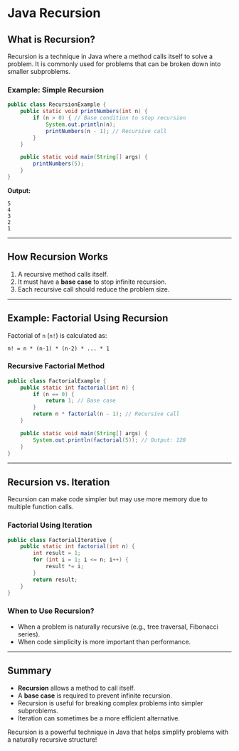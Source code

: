 # Java Recursion

## What is Recursion?

Recursion is a technique in Java where a method calls itself to solve a problem. It is commonly used for problems that can be broken down into smaller subproblems.

### Example: Simple Recursion

```java
public class RecursionExample {
    public static void printNumbers(int n) {
        if (n > 0) { // Base condition to stop recursion
            System.out.println(n);
            printNumbers(n - 1); // Recursive call
        }
    }

    public static void main(String[] args) {
        printNumbers(5);
    }
}
```

**Output:**

```
5
4
3
2
1
```

---

## How Recursion Works

1. A recursive method calls itself.
2. It must have a **base case** to stop infinite recursion.
3. Each recursive call should reduce the problem size.

---

## Example: Factorial Using Recursion

Factorial of `n` (`n!`) is calculated as:

```
n! = n * (n-1) * (n-2) * ... * 1
```

### Recursive Factorial Method

```java
public class FactorialExample {
    public static int factorial(int n) {
        if (n == 0) {
            return 1; // Base case
        }
        return n * factorial(n - 1); // Recursive call
    }

    public static void main(String[] args) {
        System.out.println(factorial(5)); // Output: 120
    }
}
```

---

## Recursion vs. Iteration

Recursion can make code simpler but may use more memory due to multiple function calls.

### Factorial Using Iteration

```java
public class FactorialIterative {
    public static int factorial(int n) {
        int result = 1;
        for (int i = 1; i <= n; i++) {
            result *= i;
        }
        return result;
    }
}
```

### When to Use Recursion?

- When a problem is naturally recursive (e.g., tree traversal, Fibonacci series).
- When code simplicity is more important than performance.

---

## Summary

- **Recursion** allows a method to call itself.
- A **base case** is required to prevent infinite recursion.
- Recursion is useful for breaking complex problems into simpler subproblems.
- Iteration can sometimes be a more efficient alternative.

Recursion is a powerful technique in Java that helps simplify problems with a naturally recursive structure!
